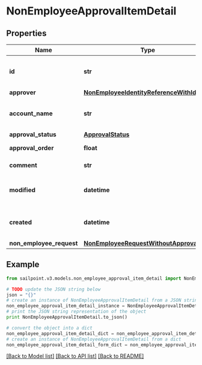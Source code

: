 # NonEmployeeApprovalItemDetail


## Properties

Name | Type | Description | Notes
------------ | ------------- | ------------- | -------------
**id** | **str** | Non-Employee approval item id | [optional] 
**approver** | [**NonEmployeeIdentityReferenceWithId**](NonEmployeeIdentityReferenceWithId.md) |  | [optional] 
**account_name** | **str** | Requested identity account name | [optional] 
**approval_status** | [**ApprovalStatus**](ApprovalStatus.md) |  | [optional] 
**approval_order** | **float** | Approval order | [optional] 
**comment** | **str** | comment of approver | [optional] 
**modified** | **datetime** | When the request was last modified. | [optional] 
**created** | **datetime** | When the request was created. | [optional] 
**non_employee_request** | [**NonEmployeeRequestWithoutApprovalItem**](NonEmployeeRequestWithoutApprovalItem.md) |  | [optional] 

## Example

```python
from sailpoint.v3.models.non_employee_approval_item_detail import NonEmployeeApprovalItemDetail

# TODO update the JSON string below
json = "{}"
# create an instance of NonEmployeeApprovalItemDetail from a JSON string
non_employee_approval_item_detail_instance = NonEmployeeApprovalItemDetail.from_json(json)
# print the JSON string representation of the object
print NonEmployeeApprovalItemDetail.to_json()

# convert the object into a dict
non_employee_approval_item_detail_dict = non_employee_approval_item_detail_instance.to_dict()
# create an instance of NonEmployeeApprovalItemDetail from a dict
non_employee_approval_item_detail_form_dict = non_employee_approval_item_detail.from_dict(non_employee_approval_item_detail_dict)
```
[[Back to Model list]](../README.md#documentation-for-models) [[Back to API list]](../README.md#documentation-for-api-endpoints) [[Back to README]](../README.md)


